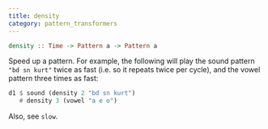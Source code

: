 ```yaml
---
title: density
category: pattern_transformers
---
```


~~~~ haskell
density :: Time -> Pattern a -> Pattern a
~~~~

Speed up a pattern. For example, the following will play the sound
pattern `"bd sn kurt"` twice as fast (i.e. so it repeats twice per
cycle), and the vowel pattern three times as fast:

~~~~ haskell
d1 $ sound (density 2 "bd sn kurt")
   # density 3 (vowel "a e o")
~~~~

Also, see `slow`.
